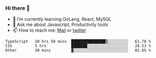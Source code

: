 ### Hi there 👋

- 🌱 I’m currently learning GoLang, React, MySQL
- 💬 Ask me about Javascript, Productivity tools 
- 📫 How to reach me: [Mail](mailto:kvaishak47@gmail.com) or [twitter](https://twitter.com/kvaish4k)

<!--START_SECTION:waka-->

```text
TypeScript   10 hrs 50 mins  ███████████████▒░░░░░░░░░   61.78 %
CSS          5 hrs           ███████░░░░░░░░░░░░░░░░░░   28.53 %
Other        30 mins         ▓░░░░░░░░░░░░░░░░░░░░░░░░   02.85 %
```

<!--END_SECTION:waka-->
